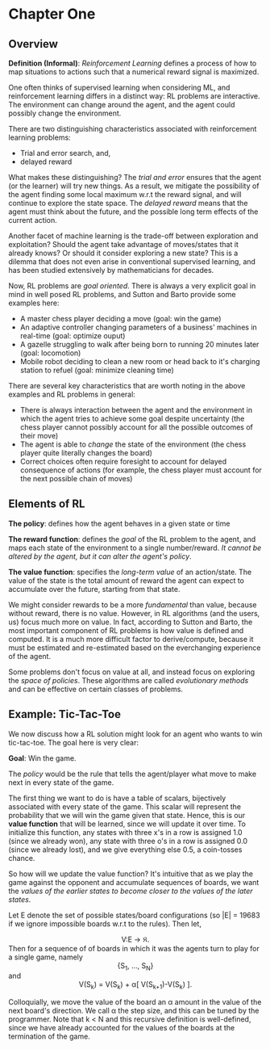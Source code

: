 # Chapter One

## Overview

**Definition (Informal)**: *Reinforcement Learning* defines a process of how to map situations to actions such that a numerical reward signal is maximized.

One often thinks of supervised learning when considering ML, and reinforcement learning differs in a distinct way: RL problems are interactive.  The environment can change around the agent, and the agent could possibly change the environment.

There are two distinguishing characteristics associated with reinforcement learning problems:
- Trial and error search, and,
- delayed reward

What makes these distinguishing?  The *trial and error* ensures that the agent (or the learner) will try new things.  As a result, we mitigate the possibility of the agent finding some local maximum w.r.t the reward signal, and will continue to explore the state space.  The *delayed reward* means that the agent must think about the future, and the possible long term effects of the current action.

Another facet of machine learning is the trade-off between exploration and exploitation?  Should the agent take advantage of moves/states that it already knows?  Or should it consider exploring a new state?
This is a dilemma that does not even arise in conventional supervised learning, and has been studied extensively by mathematicians for decades.

Now, RL problems are *goal oriented*.  There is always a very explicit goal in mind in well posed RL problems, and Sutton and Barto provide some examples here:
  - A master chess player deciding a move (goal: win the game)
  - An adaptive controller changing parameters of a business' machines in real-time (goal: optimize ouput)
  - A gazelle struggling to walk after being born to running 20 minutes later (goal: locomotion)
  - Mobile robot deciding to clean a new room or head back to it's charging station to refuel (goal: minimize cleaning time)

There are several key characteristics that are worth noting in the above examples and RL problems in general:
  - There is always interaction between the agent and the environment in which the agent tries to achieve some goal despite uncertainty (the chess player cannot possibly account for all the possible outcomes of their move)
  - The agent is able to *change* the state of the environment (the chess player quite literally changes the board)
  - Correct choices often require foresight to account for delayed consequence of actions (for example, the chess player must account for the next possible chain of moves)

## Elements of RL

**The policy**: defines how the agent behaves in a given state or time

**The reward function**: defines the *goal* of the RL problem to the agent, and maps each state of the environment to a single number/reward.  *It cannot be altered by the agent, but it can alter the agent's policy*.

**The value function**: specifies the *long-term value* of an action/state.  The value of the state is the total amount of reward the agent can expect to accumulate over the future, starting from that state.

We might consider rewards to be a more *fundamental* than value, because without reward, there is no value.  However, in RL algorithms (and the users, us) focus much more on value.  In fact, according to Sutton and Barto, the most important component of RL problems is how value is defined and computed.  It is a much more difficult factor to derive/compute, because it must be estimated and re-estimated based on the everchanging experience of the agent.

Some problems don't focus on value at all, and instead focus on exploring the *space of policies*.  These algorithms are called *evolutionary methods* and can be effective on certain classes of problems.

## Example: Tic-Tac-Toe

We now discuss how a RL solution might look for an agent who wants to win tic-tac-toe.  The goal here is very clear:

**Goal**: Win the game.

The *policy* would be the rule that tells the agent/player what move to make next in every state of the game.

The first thing we want to do is have a table of scalars, bijectively associated with every state of the game.  This scalar will represent the probability that we will win the game given that state.  Hence, this is our **value function** that will be learned, since we will update it over time.  To initialize this function, any states with three x's in a row is assigned 1.0 (since we already won), any state with three o's in a row is assigned 0.0 (since we already lost), and we give everything else 0.5, a coin-tosses chance.

So how will we update the value function?  It's intuitive that as we play the game against the opponent and accumulate sequences of boards, we want the *values of the earlier states to become closer to the values of the later states*.

Let E denote the set of possible states/board configurations (so |E| = 19683 if we ignore impossible boards w.r.t to the rules).  Then let,
<div align=center>V:E &rarr; &Kfr;.</div>
Then for a sequence of of boards in which it was the agents turn to play for a single game, namely
<div align=center> {S<sub>1</sub>, ..., S<sub>N</sub>} </div>
and
<div align=center> V(S<sub>k</sub>) = V(S<sub>k</sub>) + &alpha;[ V(S<sub>k+1</sub>)-V(S<sub>k</sub>) ].</div>

Colloquially, we move the value of the board an &alpha; amount in the value of the next board's direction.  We call &alpha; the step size, and this can be tuned by the programmer.  Note that k < N and this recursive definition is well-defined, since we have already accounted for the values of the boards at the termination of the game.
